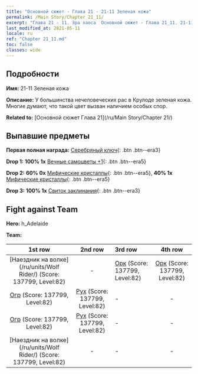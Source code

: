 ```yaml
---
title: "Основной сюжет - Глава 21 - 21-11 Зеленая кожа"
permalink: /Main Story/Chapter 21_11/
excerpt: "Глава 21 - 11. Эра хаоса  Основной сюжет - Глава 21_11. 21-11 Зеленая кожа"
last_modified_at: 2021-05-11
locale: ru
ref: "Chapter 21_11.md"
toc: false
classes: wide
---
```


## Подробности

 **Имя:** 21-11 Зеленая кожа

 **Описание:** У большинства нечеловеческих рас в Крулоде зеленая кожа. Многие думают, что такой цвет вызван наличием особых спор.

 **Related to:** [Основной сюжет Глава 21](/ru/Main Story/Chapter 21/)

## Выпавшие предметы

 **Первая полная награда:** [Серебряный ключ](/ItemsRU/con_693/){: .btn .btn--era3}

 **Drop 1:** **100% 1x** [Вечные самоцветы +1](/ItemsRU/mat_72/){: .btn .btn--era5}

 **Drop 2:** **60% 0x** [Мифические кристаллы](/ItemsRU/mat_66/){: .btn .btn--era5}, **40% 1x** [Мифические кристаллы](/ItemsRU/mat_66/){: .btn .btn--era5}

 **Drop 3:** **100% 1x** [Свиток заклинания](/ItemsRU/con_694/){: .btn .btn--era3}


## Fight against Team
 **Hero:** h_Adelaide

 **Team:**


  | 1st row | 2nd row | 3rd row | 4th row |
  |:----:|:----:|:----|:----:|
  | [Наездник на волке](/ru/units/Wolf Rider/) (Score: 137799, Level:82)  | - | [Орк](/ru/units/Orc/) (Score: 137799, Level:82)  | [Орк](/ru/units/Orc/) (Score: 137799, Level:82)  |
  | [Огр](/ru/units/Ogre/) (Score: 137799, Level:82)  | [Рух](/ru/units/Roc/) (Score: 137799, Level:82)  | - | - |
  | [Огр](/ru/units/Ogre/) (Score: 137799, Level:82)  | [Рух](/ru/units/Roc/) (Score: 137799, Level:82)  | - | - |
  | [Наездник на волке](/ru/units/Wolf Rider/) (Score: 137799, Level:82)  | - | - | - |



